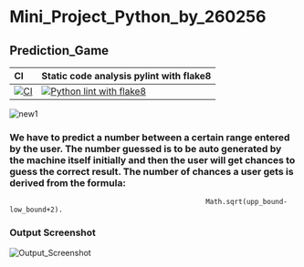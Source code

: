 # Mini_Project_Python_by_260256

## Prediction_Game

| CI | Static code analysis pylint with flake8 |
|:---|:---------------------------------|
|[![CI](https://github.com/PrabhatRoshan/Mini_Project_Python/actions/workflows/main.yml/badge.svg)](https://github.com/PrabhatRoshan/Mini_Project_Python/actions/workflows/main.yml)|[![Python lint with flake8](https://github.com/PrabhatRoshan/Mini_Project_Python/actions/workflows/python-app.yml/badge.svg)](https://github.com/PrabhatRoshan/Mini_Project_Python/actions/workflows/python-app.yml)|


![new1](https://user-images.githubusercontent.com/80385292/116699306-0ca8ee00-a9e3-11eb-954d-7dd969b09fd2.jpg)


### We have to predict a number between a certain range entered by the user. The number guessed is to be auto generated by the machine itself initially and then the user will get chances to guess the correct result. The number of chances a user gets is derived from the formula: 

                                                    Math.sqrt(upp_bound-low_bound+2).
                                                    
                                                    
### Output Screenshot




![Output_Screenshot](https://user-images.githubusercontent.com/80385292/116699939-d029c200-a9e3-11eb-9979-2b9d929fac26.png)



